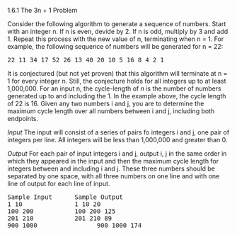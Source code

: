 1.6.1 The 3n + 1 Problem

Consider the following algorithm to generate a sequence of numbers. Start with an
integer n. If n is even, devide by 2. If n is odd, multiply by 3 and add 1. Repeat this
process with the new value of n, terminating when n = 1. For example, the following 
sequence of numbers will be generated for n = 22:

 <pre>22 11 34 17 52 26 13 40 20 10 5 16 8 4 2 1</pre>

It is conjectured (but not yet proven) that this algorithm will terminate at n = 1 for
every integer n. Still, the conjecture holds for all integers up to at least 1,000,000.
For an input n, the cycle-length of *n* is the number of numbers generated up to and
including the 1. In the example above, the cycle length of 22 is 16. Given any two
numbers i and j, you are to determine the maximum cycle length over all numbers
between i and j, including both endpoints.

*Input*
The input will consist of a series of pairs fo integers i and j, one pair of integers per
line. All integers will be less than 1,000,000 and greater than 0.

*Output*
For each pair of input integers i and j, output i, j in the same order in which they
appeared in the input and then the maximum cycle length for integers between and 
including i and j. These three numbers should be separated by one space, with all three
numbers on one line and with one line of output for each line of input.

<pre>
Sample Input      Sample Output
1 10              1 10 20
100 200           100 200 125
201 210           201 210 89
900 1000			    900 1000 174
</pre>
